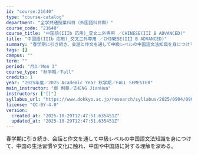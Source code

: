 ```yaml
---
id: "course:21640"
type: "course-catalog"
department: "全学共通授業科目（外国語科目群）"
course_code: "21640"
course_title: "中国語(IIIb 応用)_交文二外専用 ／CHINESE(III B ADVANCED)"
title: "中国語(IIIb 応用)_交文二外専用 ／CHINESE(III B ADVANCED)"
summary: "春学期に引き続き、会話と作文を通して中級レベルの中国語文法知識を身につけて、中国の生活習慣や文化に触れ、中国や中国語に対する理解を深める。"
tags: []
campus: ""
term: ""
period: "月3／Mon 3"
course_type: "秋学期／Fall"
credits: 1
year: "2025年度／2025 Academic Year 秋学期／FALL SEMESTER"
main_instructor: "鄭 剣華／ZHENG JianHua"
instructors: ["[]"]
syllabus_url: "https://www.dokkyo.ac.jp/research/syllabus/2025/0904/0904_21640_ja_JP.html"
license: "CC-BY-4.0"
version:
  created_at: "2025-10-29T12:47:51.635451Z"
  updated_at: "2025-10-29T12:47:51.635451Z"
---
```

春学期に引き続き、会話と作文を通して中級レベルの中国語文法知識を身につけて、中国の生活習慣や文化に触れ、中国や中国語に対する理解を深める。
